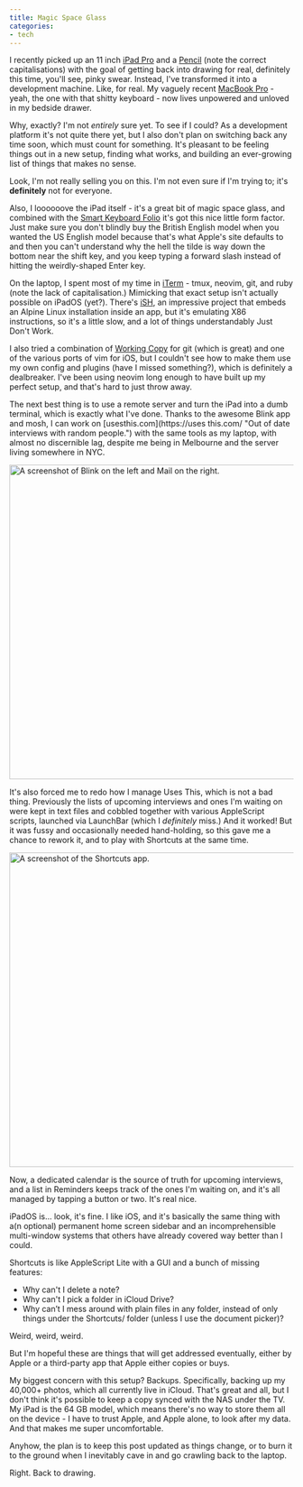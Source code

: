 ```yaml
---
title: Magic Space Glass
categories:
- tech
---
```


I recently picked up an 11 inch [iPad Pro](https://www.apple.com/au/ipad-pro/ "Magic space glass!") and a [Pencil](https://www.apple.com/au/apple-pencil/ "It’s just like a pencil, kinda.") (note the correct capitalisations) with the goal of getting back into drawing for real, definitely this time, you'll see, pinky swear. Instead, I've transformed it into a development machine. Like, for real. My vaguely recent [MacBook Pro](https://www.apple.com/au/macbook-pro/ "A non-touchscreen iPad with a built-in keyboard.") - yeah, the one with that shitty keyboard - now lives unpowered and unloved in my bedside drawer.

Why, exactly? I'm not *entirely* sure yet. To see if I could? As a development platform it's not quite there yet, but I also don't plan on switching back any time soon, which must count for something. It's pleasant to be feeling things out in a new setup, finding what works, and building an ever-growing list of things that makes no sense.

Look, I'm not really selling you on this. I'm not even sure if I'm trying to; it's **definitely** not for everyone.

Also, I loooooove the iPad itself - it's a great bit of magic space glass, and combined with the [Smart Keyboard Folio](https://www.apple.com/smart-keyboard/ "A bunch of keys to attach to your magic space glass.") it's got this nice little form factor. Just make sure you don't blindly buy the British English model when you wanted the US English model because that's what Apple's site defaults to and then you can't understand why the hell the tilde is way down the bottom near the shift key, and you keep typing a forward slash instead of hitting the weirdly-shaped Enter key.

On the laptop, I spent most of my time in [iTerm](https://iterm2.com/ "I wish this existed for iOS.") - tmux, neovim, git, and ruby (note the lack of capitalisation.) Mimicking that exact setup isn't actually possible on iPadOS (yet?). There's [iSH](https://ish.app/ "An Alpine Linux installation in an iOS app."), an impressive project that embeds an Alpine Linux installation inside an app, but it's emulating X86 instructions, so it's a little slow, and a lot of things understandably Just Don't Work.

I also tried a combination of [Working Copy](https://workingcopyapp.com/ "A git client for iOS.") for git (which is great) and one of the various ports of vim for iOS, but I couldn't see how to make them use my own config and plugins (have I missed something?), which is definitely a dealbreaker. I've been using neovim long enough to have built up my perfect setup, and that's hard to just throw away.

The next best thing is to use a remote server and turn the iPad into a dumb terminal, which is exactly what I've done. Thanks to the awesome Blink app and mosh, I can work on [usesthis.com](https://uses this.com/ "Out of date interviews with random people.") with the same tools as my laptop, with almost no discernible lag, despite me being in Melbourne and the server living somewhere in NYC.

<img src="/images/posts/blink_and_mail.jpg" width="800" height="558" alt="A screenshot of Blink on the left and Mail on the right."> 

It's also forced me to redo how I manage Uses This, which is not a bad thing. Previously the lists of upcoming interviews and ones I'm waiting on were kept in text files and cobbled together with various AppleScript scripts, launched via LaunchBar (which I *definitely* miss.) And it worked! But it was fussy and occasionally needed hand-holding, so this gave me a chance to rework it, and to play with Shortcuts at the same time.

<img src="/images/posts/shortcuts.jpg" width="800" height="558" alt="A screenshot of the Shortcuts app."> 

Now, a dedicated calendar is the source of truth for upcoming interviews, and a list in Reminders keeps track of the ones I'm waiting on, and it's all managed by tapping a button or two. It's real nice.

iPadOS is... look, it's fine. I like iOS, and it's basically the same thing with a(n optional) permanent home screen sidebar and an incomprehensible multi-window systems that others have already covered way better than I could.

Shortcuts is like AppleScript Lite with a GUI and a bunch of missing features:

- Why can't I delete a note?
- Why can't I pick a folder in iCloud Drive?
- Why can’t I mess around with plain files in any folder, instead of only things under the Shortcuts/ folder (unless I use the document picker)?

Weird, weird, weird.

But I'm hopeful these are things that will get addressed eventually, either by Apple or a third-party app that Apple either copies or buys. 

My biggest concern with this setup? Backups. Specifically, backing up my 40,000+ photos, which all currently live in iCloud. That's great and all, but I don't think it's possible to keep a copy synced with the NAS under the TV. My iPad is the 64 GB model, which means there's no way to store them all on the device - I have to trust Apple, and Apple alone, to look after my data. And that makes me super uncomfortable. 

Anyhow, the plan is to keep this post updated as things change, or to burn it to the ground when I inevitably cave in and go crawling back to the laptop.

Right. Back to drawing.
